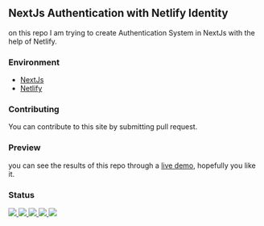 ## NextJs Authentication with Netlify Identity
on this repo I am trying to create Authentication System in NextJs with the help of Netlify.

### Environment
<ul>
  <li><a href="#">NextJs</a></li>
  <li><a href="#">Netlify</a></li>
</ul>

### Contributing
You can contribute to this site by submitting pull request.

### Preview
you can see the results of this repo through a <a href="https://na1-next-netlify-identity.netlify.app/">live demo</a>, hopefully you like it.

### Status
<p>
  <a href="#">
    <img src="https://img.shields.io/badge/stages-development-informational">
  </a>
  <a href="https://github.com/novaardiansyah1/next-netlify-identity/blob/master/references.json">
    <img src="https://img.shields.io/badge/information-references-informational">
  </a>
  <a href="#">
    <img src="https://img.shields.io/github/repo-size/novaardiansyah1/next-netlify-identity?label=size&color=informational" />
  </a>
  <a href="https://github.com/novaardiansyah1/next-netlify-identity/blob/master/LICENSE">
    <img src="https://img.shields.io/github/license/novaardiansyah1/next-netlify-identity?label=license&color=informational" />
  </a>
  <a href="https://github.com/novaardiansyah1/next-netlify-identity/commits/master">
    <img src="https://img.shields.io/github/last-commit/novaardiansyah1/next-netlify-identity/master?color=informational" />
  </a>
</p>